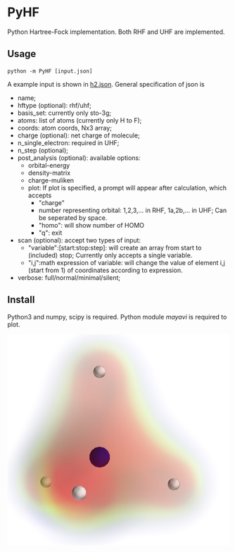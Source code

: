 # PyHF

Python Hartree-Fock implementation. Both RHF and UHF are implemented.

## Usage

    python -m PyHF [input.json]

A example input is shown in [h2.json](example/h2.json). General specification of json is

- name;
- hftype (optional): rhf/uhf;
- basis_set: currently only sto-3g;
- atoms: list of atoms (currently only H to F);
- coords: atom coords, Nx3 array;
- charge (optional): net charge of molecule;
- n_single_electron: required in UHF;
- n_step (optional);
- post_analysis (optional): available options:
    - orbital-energy
    - density-matrix
    - charge-muliken
    - plot: If plot is specified, a prompt will appear after calculation, which accepts
        * "charge"
        * number representing orbital: 1,2,3,... in RHF, 1a,2b,... in UHF; Can be seperated by space.
        * "homo": will show number of HOMO
        * "q": exit
- scan (optional): accept two types of input:
    - "variable":[start:stop:step]: will create an array from start to (included) stop; Currently only accepts a single variable.
    - "i,j":math expression of variable: will change the value of element i,j (start from 1) of coordinates according to expression.
- verbose: full/normal/minimal/silent;

## Install

Python3 and numpy, scipy is required. Python module _mayavi_ is required to plot.

![](ch4.jpg)